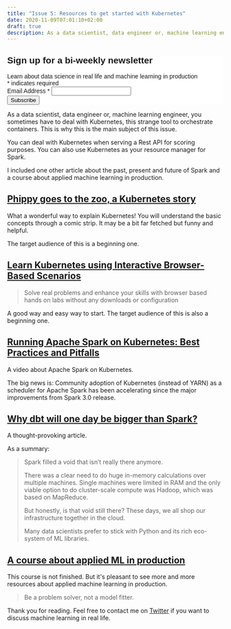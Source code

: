 ```yaml
---
title: "Issue 5: Resources to get started with Kubernetes"
date: 2020-11-09T07:01:10+02:00
draft: true
description: As a data scientist, data engineer or, machine learning engineer, you sometimes have to deal with Kubernetes, this strange tool to orchestrate containers. This is why this is the main subject of this issue.
---
```


<!-- Begin Mailchimp Signup Form -->
<link href="//cdn-images.mailchimp.com/embedcode/classic-10_7.css" rel="stylesheet" type="text/css">
<style type="text/css">
	#mc_embed_signup{background:#fff; clear:left; font:14px Helvetica,Arial,sans-serif; }
	/* Add your own Mailchimp form style overrides in your site stylesheet or in this style block.
	   We recommend moving this block and the preceding CSS link to the HEAD of your HTML file. */
</style>
<div id="mc_embed_signup">
<form action="https://github.us7.list-manage.com/subscribe/post?u=2170356f90245aa31be7ff655&amp;id=aabf54b022" method="post" id="mc-embedded-subscribe-form" name="mc-embedded-subscribe-form" class="validate" target="_blank" novalidate>
    <div id="mc_embed_signup_scroll">
	<h2>Sign up for a bi-weekly newsletter</h2>
    <div>Learn about data science in real life and machine learning in production</div>
<div class="indicates-required"><span class="asterisk">*</span> indicates required</div>
<div class="mc-field-group">
	<label for="mce-EMAIL">Email Address  <span class="asterisk">*</span>
</label>
	<input type="email" value="" name="EMAIL" class="required email" id="mce-EMAIL">
</div>
	<div id="mce-responses" class="clear">
		<div class="response" id="mce-error-response" style="display:none"></div>
		<div class="response" id="mce-success-response" style="display:none"></div>
	</div>    <!-- real people should not fill this in and expect good things - do not remove this or risk form bot signups-->
    <div style="position: absolute; left: -5000px;" aria-hidden="true"><input type="text" name="b_2170356f90245aa31be7ff655_aabf54b022" tabindex="-1" value=""></div>
    <div class="clear"><input type="submit" value="Subscribe" name="subscribe" id="mc-embedded-subscribe" class="button"></div>
    </div>
</form>
</div>

As a data scientist, data engineer or, machine learning engineer, you sometimes have to deal with Kubernetes, this strange tool to orchestrate containers. This is why this is the main subject of this issue.

You can deal with Kubernetes when serving a Rest API for scoring purposes. You can also use Kubernetes as your resource manager for Spark.

I included one other article about the past, present and future of Spark and a course about applied machine learning in production.

## [Phippy goes to the zoo, a Kubernetes story](https://azure.microsoft.com/mediahandler/files/resourcefiles/phippy-goes-to-the-zoo/Phippy%20Goes%20To%20The%20Zoo_MSFTonline.pdf)

What a wonderful way to explain Kubernetes! You will understand the basic concepts through a comic strip. It may be a bit far fetched but funny and helpful.

The target audience of this is a beginning one.

## [Learn Kubernetes using Interactive Browser-Based Scenarios](https://www.katacoda.com/courses/kubernetes)

> Solve real problems and enhance your skills with browser based hands on labs without any downloads or configuration

A good way and easy way to start. The target audience of this is also a beginning one.

## [Running Apache Spark on Kubernetes: Best Practices and Pitfalls](https://www.youtube.com/watch?v=3EbTr79wLkU)

A video about Apache Spark on Kubernetes.

The big news is: Community adoption of Kubernetes (instead of YARN) as a scheduler for Apache Spark has been accelerating since the major improvements from Spark 3.0 release.

## [Why dbt will one day be bigger than Spark?](https://medium.com/datamindedbe/why-dbt-will-one-day-be-bigger-than-spark-2225cadbdad0)

A thought-provoking article. 

As a summary:

> Spark filled a void that isn’t really there anymore.
>
> There was a clear need to do huge in-memory calculations over multiple machines. Single machines were limited in RAM and the only viable option to do cluster-scale compute was Hadoop, which was based on MapReduce.
>
> But honestly, is that void still there? These days, we all shop our infrastructure together in the cloud.
>
> Many data scientists prefer to stick with Python and its rich eco-system of ML libraries.

## [A course about applied ML in production](https://madewithml.com/courses/applied-ml-in-production/)

This course is not finished. But it's pleasant to see more and more resources about applied machine learning in production.

> Be a problem solver, not a model fitter.

Thank you for reading. Feel free to contact me on [Twitter](https://twitter.com/saby_nastasia) if you want to discuss machine learning in real life.

